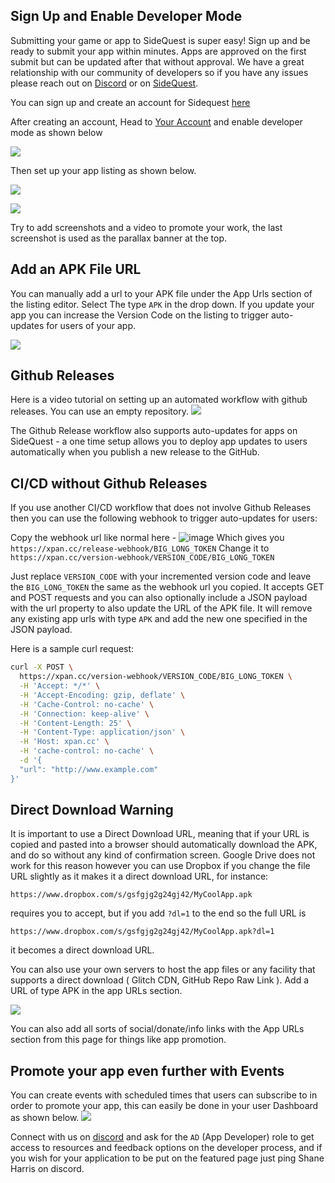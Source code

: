 ## Sign Up and Enable Developer Mode

Submitting your game or app to SideQuest is super easy! Sign up and be ready to submit your app within minutes. Apps are approved on the first submit but can be updated after that without approval. We have a great relationship with our community of developers so if you have any issues please reach out on [Discord](https://discord.gg/HNnDPSu) or on [SideQuest](https://sidequestvr.com/#/account/message-thread/1). 

You can sign up and create an account for Sidequest [here](https://sidequestvr.com/#/sign-up)

After creating an account, Head to [Your Account](https://sidequestvr.com/#/account) and enable developer mode as shown below

![](https://cdn.discordapp.com/attachments/615234075778875453/622156586365747210/Screenshot_236.png)

Then set up your app listing as shown below.

![](https://i.imgur.com/Vd2DrFK.png)

![](https://i.imgur.com/DtFBePK.png)

Try to add screenshots and a video to promote your work, the last screenshot is used as the parallax banner at the top. 

## Add an APK File URL
You can manually add a url to your APK file under the App Urls section of the listing editor. Select The type `APK` in the drop down. If you update your app you can increase the Version Code on the listing to trigger auto-updates for users of your app.


![](https://i.imgur.com/ULJiU6U.png)


## Github Releases
Here is a video tutorial on setting up an automated workflow with github releases. You can use an empty repository.
[![](https://cdn.discordapp.com/attachments/608376262347587595/611697801360834600/Screenshot_10.png)](https://www.youtube.com/watch?v=B0IZv-ljwSI)

The Github Release workflow also supports auto-updates for apps on SideQuest - a one time setup allows you to deploy app updates to users automatically when you publish a new release to the GitHub.

## CI/CD without Github Releases
If you use another CI/CD workflow that does not involve Github Releases then you can use the following webhook to trigger auto-updates for users:

Copy the webhook url like normal here -
![image](
https://cdn.discordapp.com/attachments/638666189039730690/638666413728464906/unknown.png)
Which gives you `https://xpan.cc/release-webhook/BIG_LONG_TOKEN`
Change it to `https://xpan.cc/version-webhook/VERSION_CODE/BIG_LONG_TOKEN`

Just replace `VERSION_CODE` with your incremented version code and leave the `BIG_LONG_TOKEN` the same as the webhook url you copied. It accepts GET and POST requests and you can also optionally include a JSON payload with the url property to also update the URL of the APK file. It will remove any existing app urls with type `APK` and add the new one specified in the JSON payload. 

Here is a sample curl request:

```bash
curl -X POST \
  https://xpan.cc/version-webhook/VERSION_CODE/BIG_LONG_TOKEN \
  -H 'Accept: */*' \
  -H 'Accept-Encoding: gzip, deflate' \
  -H 'Cache-Control: no-cache' \
  -H 'Connection: keep-alive' \
  -H 'Content-Length: 25' \
  -H 'Content-Type: application/json' \
  -H 'Host: xpan.cc' \
  -H 'cache-control: no-cache' \
  -d '{
  "url": "http://www.example.com"
}'
```



## Direct Download Warning
It is important to use a Direct Download URL, meaning that if your URL is copied and pasted into a browser should automatically download the APK, and do so without any kind of confirmation screen. Google Drive does not work for this reason however you can use Dropbox if you change the file URL slightly as it makes it a direct download URL, for instance:

`https://www.dropbox.com/s/gsfgjg2g24gj42/MyCoolApp.apk`

requires you to accept, but if you add `?dl=1` to the end so the full URL is 

`https://www.dropbox.com/s/gsfgjg2g24gj42/MyCoolApp.apk?dl=1`

it becomes a direct download URL.

You can also use your own servers to host the app files or any facility that supports a direct download ( Glitch CDN, GitHub Repo Raw Link ). Add a URL of type APK in the app URLs section. 

![](https://cdn.discordapp.com/attachments/615234075778875453/622159882862460928/Screenshot_241.png)

You can also add all sorts of social/donate/info links with the App URLs section from this page for things like app promotion.




## Promote your app even further with Events
You can create events with scheduled times that users can subscribe to in order to promote your app, this can easily be done in your user Dashboard as shown below.
![](https://cdn.discordapp.com/attachments/615234075778875453/622161090595389440/Screenshot_243.png)

Connect with us on [discord](https://discord.gg/hzCf9Vj) and ask for the `AD` (App Developer) role to get access to resources and feedback options on the developer process, and if you wish for your application to be put on the featured page just ping Shane Harris on discord.